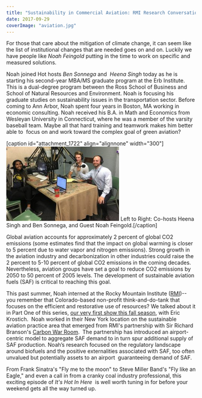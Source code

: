 ```yaml
---
title: "Sustainability in Commercial Aviation: RMI Research Conversation Part Two"
date: 2017-09-29
coverImage: "aviation.jpg"
---
```


For those that care about the mitigation of climate change, it can seem like the list of institutional changes that are needed goes on and on. Luckily we have people like _Noah Feingold_ putting in the time to work on specific and measured solutions.

Noah joined Hot hosts _Ben Sonnega_ and  _Heena Singh_ today as he is starting his second-year MBA/MS graduate program at the Erb Institute. This is a dual-degree program between the Ross School of Business and School of Natural Resources and Environment. Noah is focusing his graduate studies on sustainability issues in the transportation sector. Before coming to Ann Arbor, Noah spent four years in Boston, MA working in economic consulting. Noah received his B.A. in Math and Economics from Wesleyan University in Connecticut, where he was a member of the varsity baseball team. Maybe all that hard training and teamwork makes him better able to  focus on and work toward the complex goal of green aviation?

\[caption id="attachment\_1722" align="alignnone" width="300"\][![](images/image1-1-e1506708577144-300x197.jpg)](http://www.hotinhere.us/wp-content/uploads/2017/09/image1-1-e1506708577144.jpg) Left to Right: Co-hosts Heena Singh and Ben Sonnega, and Guest Noah Feingold.\[/caption\]

Global aviation accounts for approximately 2 percent of global CO2 emissions (some estimates find that the impact on global warming is closer to 5 percent due to water vapor and nitrogen emissions). Strong growth in the aviation industry and decarbonization in other industries could raise the 2 percent to 5-10 percent of global CO2 emissions in the coming decades. Nevertheless, aviation groups have set a goal to reduce CO2 emissions by 2050 to 50 percent of 2005 levels. The development of sustainable aviation fuels (SAF) is critical to reaching this goal.

This past summer, Noah interned at the Rocky Mountain Institute ([RMI](https://www.rmi.org/))--you remember that Colorado-based non-profit think-and-do-tank that focuses on the efficient and restorative use of resources? We talked about it in Part One of this series, [our very first show this fall season](http://www.hotinhere.us/podcast/realize-initiative/), with Eric Krostich.  Noah worked in their New York location on the sustainable aviation practice area that emerged from RMI's partnership with Sir Richard Branson's [Carbon War Room](https://www.rmi.org/carbon-war-room/).  The partnership has introduced an airport-centric model to aggregate SAF demand to in turn spur additional supply of SAF production. Noah’s research focused on the regulatory landscape around biofuels and the positive externalities associated with SAF, too often unvalued but potentially assets to an airport  guaranteeing demand of SAF.

From Frank Sinatra's "Fly me to the moon" to Steve Miller Band's "Fly like an Eagle," and even a call in from a cranky coal industry professional, this exciting episode of _It's Hot In Here_  is well worth tuning in for before your weekend gets all the way turned up.
